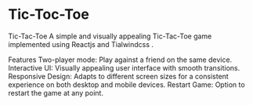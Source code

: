 # Tic-Toc-Toe
Tic-Tac-Toe
A simple and visually appealing Tic-Tac-Toe game implemented using Reactjs and Tialwindcss .

Features
Two-player mode: Play against a friend on the same device.
Interactive UI: Visually appealing user interface with smooth transitions.
Responsive Design: Adapts to different screen sizes for a consistent experience on both desktop and mobile devices.
Restart Game: Option to restart the game at any point.